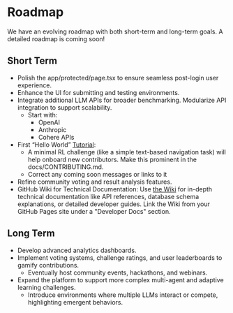 # Roadmap

We have an evolving roadmap with both short-term and long-term goals. A detailed roadmap is coming soon!


## Short Term

- Polish the app/protected/page.tsx to ensure seamless post-login user experience.
- Enhance the UI for submitting and testing environments.
- Integrate additional LLM APIs for broader benchmarking. Modularize API integration to support scalability.
   + Start with:
      * OpenAI
      * Anthropic
      * Cohere APIs
- First “Hello World” [Tutorial](docs/tutorials.md):
   + A minimal RL challenge (like a simple text-based navigation task) will help onboard new contributors. Make this prominent in the docs/CONTRIBUTING.md.      
   + Correct any coming soon messages or links to it
- Refine community voting and result analysis features.
- GitHub Wiki for Technical Documentation:
    Use [the Wiki](https://github.com/pszjmb1/llm-play/wiki) for in-depth technical documentation like API references, database schema explanations, or detailed developer guides.
    Link the Wiki from your GitHub Pages site under a "Developer Docs" section.

## Long Term

- Develop advanced analytics dashboards.
- Implement voting systems, challenge ratings, and user leaderboards to gamify contributions.
   + Eventually host community events, hackathons, and webinars.
- Expand the platform to support more complex multi-agent and adaptive learning challenges.
   + Introduce environments where multiple LLMs interact or compete, highlighting emergent behaviors.